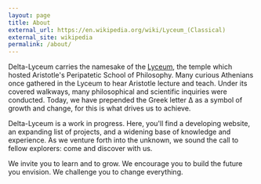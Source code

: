 ```yaml
---
layout: page
title: About
external_url: https://en.wikipedia.org/wiki/Lyceum_(Classical)
external_site: wikipedia
permalink: /about/
---
```

Delta-Lyceum carries the namesake of the [Lyceum]({{page.external_url}}), the temple which hosted Aristotle's Peripatetic School of Philosophy. Many curious Athenians once gathered in the Lyceum to hear Aristotle lecture and teach. Under its covered walkways, many philosophical and scientific inquiries were conducted. Today, we have prepended the Greek letter Δ as a symbol of growth and change, for this is what drives us to achieve.

Delta-Lyceum is a work in progress. Here, you'll find a developing website, an expanding list of projects, and a widening base of knowledge and experience. As we venture forth into the unknown, we sound the call to fellow explorers: come and discover with us.

We invite you to learn and to grow. We encourage you to build the future you envision. We challenge you to change everything.
